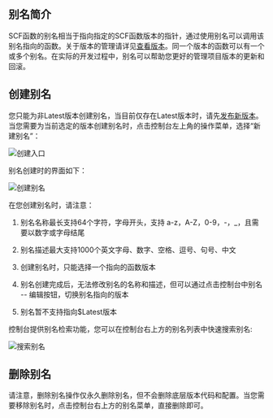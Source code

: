 ## 别名简介



SCF函数的别名相当于指向指定的SCF函数版本的指针，通过使用别名可以调用该别名指向的函数。关于版本的管理请详见[查看版本](https://cloud.tencent.com/document/product/583/31211 "查看版本")。同一个版本的函数可以有一个或多个别名。在实际的开发过程中，别名可以帮助您更好的管理项目版本的更新和回滚。

## 创建别名



您只能为非Latest版本创建别名，当目前仅存在​Latest版本时，请先[发布新版本](https://cloud.tencent.com/document/product/583/15371 "发布新版本")。当您需要为当前选定的版本创建别名时，点击控制台左上角的操作菜单，选择“新建别名”：

![创建入口](https://main.qcloudimg.com/raw/7111445fe5d5f4abba796e3b4712ce4b.png)



别名创建时的界面如下：

![创建别名](https://main.qcloudimg.com/raw/c5b12880c9cb993a7712e8c4c0c8fe38.png)

在您创建别名时，请注意：

1. 别名名称最长支持64个字符，字母开头，支持 a-z，A-Z，0-9，-，_，且需要以数字或字母结尾

2. 别名描述最大支持1000个英文字母、数字、空格、逗号、句号、中文

3. 创建别名时，只能选择一个指向的函数版本

4. 别名创建完成后，无法修改别名的名称和描述，但可以通过点击控制台中别名 -- 编辑按钮，切换别名指向的版本

5. 别名暂不支持指向$Latest版本



控制台提供别名检索功能，您可以在控制台右上方的别名列表中快速搜索别名:

![搜索别名](https://main.qcloudimg.com/raw/e20b650dd64cdc72e2817d2ed8974dfc.png)



## 删除别名

请注意，删除别名操作仅永久删除别名，但不会删除底层版本代码和配置。当您需要移除别名时，点击控制台右上方的别名菜单，直接删除即可。
